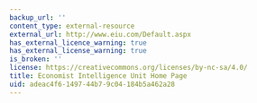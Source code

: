 ```yaml
---
backup_url: ''
content_type: external-resource
external_url: http://www.eiu.com/Default.aspx
has_external_licence_warning: true
has_external_license_warning: true
is_broken: ''
license: https://creativecommons.org/licenses/by-nc-sa/4.0/
title: Economist Intelligence Unit Home Page
uid: adeac4f6-1497-44b7-9c04-184b5a462a28
---
```

